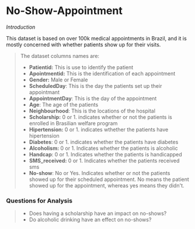 # No-Show-Appointment

*Introduction*

This dataset is based on over 100k medical appointments in Brazil, and it is mostly concerned with whether patients show up for their visits.

>The dataset columns names are:
>- **Patientid:** This is use to identify the patient
>- **Apointmentid:** This is the identification of each appointment
>- **Gender:** Male or Female
>- **ScheduledDay**: This is the day the patients set up their appointmant
>- **AppointmentDay**: This is the day of the appointment 
>- **Age**: The age of the patients
>- **Neighbourhood**: This is the locations of the hospital
>- **Scholarship:** 0 or 1.  indicates whether or not the patients is enrolled in Brasilian welfare program 
>- **Hipertension:** 0 or 1. indicates wthether the patients have hipertension
>- **Diabetes**: 0 or 1. indicates whether the patients have diabetes
>- **Alcoholism:** 0 or 1. Indicates whether the patients is alcoholic
>- **Handcap**: 0 or 1. Indicates whether the patients is handicapped
>- **SMS_received:** 0 or 1. Indicates whether the patients received sms
>- **No-show**: No or Yes. Indicates whether or not the patients showed up for their scheduled appointment. No means the patient showed up for the appointment, whereas yes means they didn't.



### Questions for Analysis

>- Does having a scholarship have an impact on no-shows?
>- Do alcoholic drinking have an effect on no-shows? 
